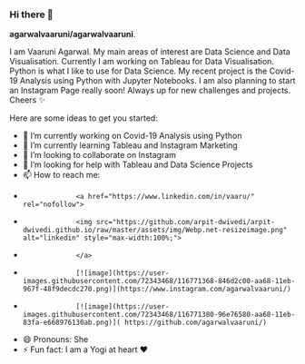 ### Hi there 👋


**agarwalvaaruni/agarwalvaaruni**.

I am Vaaruni Agarwal. My main areas of interest are Data Science and Data Visualisation. Currently I am working on Tableau for Data Visualisation. Python is what I like to use for Data Science. My recent project is the Covid-19 Analysis using Python with Jupyter Notebooks. I am also planning to start an Instagram Page really soon! Always up for new challenges and projects. Cheers ✨

Here are some ideas to get you started:

- 🔭 I’m currently working on Covid-19 Analysis using Python
- 🌱 I’m currently learning Tableau and Instagram Marketing
- 👯 I’m looking to collaborate on Instagram
- 🤔 I’m looking for help with Tableau and Data Science Projects
- 📫 How to reach me: 
-                  <a href="https://www.linkedin.com/in/vaaru/" rel="nofollow">
-                  <img src="https://github.com/arpit-dwivedi/arpit-dwivedi.github.io/raw/master/assets/img/Webp.net-resizeimage.png" alt="linkedin" style="max-width:100%;">
-                  </a>
-                  [![image](https://user-images.githubusercontent.com/72343468/116771368-846d2c00-aa68-11eb-967f-48f9decdc270.png)](https://www.instagram.com/agarwalvaaruni/)
-                  [![image](https://user-images.githubusercontent.com/72343468/116771380-96e76580-aa68-11eb-83fa-e668976130ab.png)]( https://github.com/agarwalvaaruni/)
- 😄 Pronouns: She
- ⚡ Fun fact: I am a Yogi at heart ❤️

